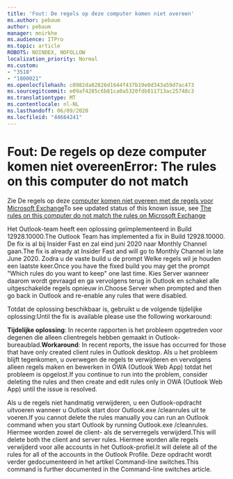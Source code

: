 ```yaml
---
title: 'Fout: De regels op deze computer komen niet overeen'
ms.author: pebaum
author: pebaum
manager: mnirkhe
ms.audience: ITPro
ms.topic: article
ROBOTS: NOINDEX, NOFOLLOW
localization_priority: Normal
ms.custom:
- "3518"
- "1800021"
ms.openlocfilehash: c0982da82826d1644f437b19e0d343a59d7ac473
ms.sourcegitcommit: e09af4285c6b81ca0a5320fdb811713ac25748c3
ms.translationtype: MT
ms.contentlocale: nl-NL
ms.lasthandoff: 06/09/2020
ms.locfileid: "44664241"
---
```

# <a name="error-the-rules-on-this-computer-do-not-match"></a><span data-ttu-id="07335-102">Fout: De regels op deze computer komen niet overeen</span><span class="sxs-lookup"><span data-stu-id="07335-102">Error: The rules on this computer do not match</span></span>

<span data-ttu-id="07335-103">Zie De regels op deze [computer komen niet overeen met de regels voor Microsoft Exchange](https://support.office.com/article/d032e037-b224-429e-b325-633afde9b5f0)</span><span class="sxs-lookup"><span data-stu-id="07335-103">To see updated status of this known issue, see [The rules on this computer do not match the rules on Microsoft Exchange](https://support.office.com/article/d032e037-b224-429e-b325-633afde9b5f0)</span></span>

<span data-ttu-id="07335-104">Het Outlook-team heeft een oplossing geïmplementeerd in Build 12928.10000.</span><span class="sxs-lookup"><span data-stu-id="07335-104">The Outlook Team has implemented a fix in Build 12928.10000.</span></span> <span data-ttu-id="07335-105">De fix is al bij Insider Fast en zal eind juni 2020 naar Monthly Channel gaan.</span><span class="sxs-lookup"><span data-stu-id="07335-105">The fix is already at Insider Fast and will go to Monthly Channel in late June 2020.</span></span> <span data-ttu-id="07335-106">Zodra u de vaste build u de prompt Welke regels wil je houden een laatste keer.</span><span class="sxs-lookup"><span data-stu-id="07335-106">Once you have the fixed build you may get the prompt "Which rules do you want to keep" one last time.</span></span> <span data-ttu-id="07335-107">Kies Server wanneer daarom wordt gevraagd en ga vervolgens terug in Outlook en schakel alle uitgeschakelde regels opnieuw in.</span><span class="sxs-lookup"><span data-stu-id="07335-107">Choose Server when prompted and then go back in Outlook and re-enable any rules that were disabled.</span></span>

<span data-ttu-id="07335-108">Totdat de oplossing beschikbaar is, gebruikt u de volgende tijdelijke oplossing:</span><span class="sxs-lookup"><span data-stu-id="07335-108">Until the fix is available please use the following workaround:</span></span>

<span data-ttu-id="07335-109">**Tijdelijke oplossing**: In recente rapporten is het probleem opgetreden voor degenen die alleen clientregels hebben gemaakt in Outlook-bureaublad.</span><span class="sxs-lookup"><span data-stu-id="07335-109">**Workaround**: In recent reports, the issue has occurred for those that have only created client rules in Outlook desktop.</span></span> <span data-ttu-id="07335-110">Als u het probleem blijft tegenkomen, u overwegen de regels te verwijderen en vervolgens alleen regels maken en bewerken in OWA (Outlook Web App) totdat het probleem is opgelost.</span><span class="sxs-lookup"><span data-stu-id="07335-110">If you continue to run into the problem, consider deleting the rules and then create and edit rules only in OWA (Outlook Web App) until the issue is resolved.</span></span>

<span data-ttu-id="07335-111">Als u de regels niet handmatig verwijderen, u een Outlook-opdracht uitvoeren wanneer u Outlook start door Outlook.exe /cleanrules uit te voeren.</span><span class="sxs-lookup"><span data-stu-id="07335-111">If you cannot delete the rules manually you can run an Outlook command when you start Outlook by running Outlook.exe /cleanrules.</span></span> <span data-ttu-id="07335-112">Hiermee worden zowel de client- als de serverregels verwijderd.</span><span class="sxs-lookup"><span data-stu-id="07335-112">This will delete both the client and server rules.</span></span> <span data-ttu-id="07335-113">Hiermee worden alle regels verwijderd voor alle accounts in het Outlook-profiel.</span><span class="sxs-lookup"><span data-stu-id="07335-113">It will delete all of the rules for all of the accounts in the Outlook Profile.</span></span> <span data-ttu-id="07335-114">Deze opdracht wordt verder gedocumenteerd in het artikel Command-line switches.</span><span class="sxs-lookup"><span data-stu-id="07335-114">This command is further documented in the Command-line switches article.</span></span>

